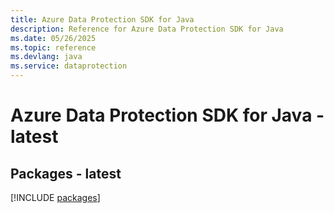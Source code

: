 ```yaml
---
title: Azure Data Protection SDK for Java
description: Reference for Azure Data Protection SDK for Java
ms.date: 05/26/2025
ms.topic: reference
ms.devlang: java
ms.service: dataprotection
---
```

# Azure Data Protection SDK for Java - latest
## Packages - latest
[!INCLUDE [packages](data-protection-index.md)]